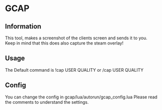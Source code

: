 # GCAP

## Information

This tool, makes a screenshot of the clients screen and sends it to you. Keep in mind that this does also capture the steam overlay!

## Usage
The Default command is !cap USER QUALITY or /cap USER QUALITY

## Config
You can change the config in gcap/lua/autorun/gcap_config.lua
Please read the comments to understand the settings.
